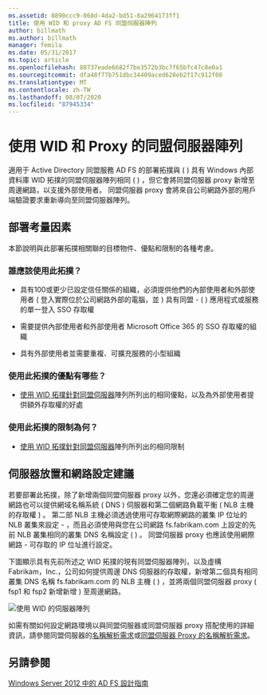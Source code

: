 ```yaml
---
ms.assetid: 8890ccc9-068d-4da2-bd51-8a2964173ff1
title: 使用 WID 和 proxy AD FS 同盟伺服器陣列
author: billmath
ms.author: billmath
manager: femila
ms.date: 05/31/2017
ms.topic: article
ms.openlocfilehash: 88737eade6682f7be3572b3bc7f65bfc47c8e0a1
ms.sourcegitcommit: dfa48f77b751dbc34409aced628eb2f17c912f08
ms.translationtype: MT
ms.contentlocale: zh-TW
ms.lasthandoff: 08/07/2020
ms.locfileid: "87945334"
---
```

# <a name="federation-server-farm-using-wid-and-proxies"></a>使用 WID 和 Proxy 的同盟伺服器陣列

適用于 Active Directory 同盟服務 AD FS 的部署拓撲與 \( \) 具有 Windows 內部資料庫 WID 拓撲的同盟伺服器陣列相同 \( \) ，但它會將同盟伺服器 proxy 新增至周邊網路，以支援外部使用者。 同盟伺服器 proxy 會將來自公司網路外部的用戶端驗證要求重新導向至同盟伺服器陣列。

## <a name="deployment-considerations"></a>部署考量因素
本節說明與此部署拓撲相關聯的目標物件、優點和限制的各種考慮。

### <a name="who-should-use-this-topology"></a>誰應該使用此拓撲？

-   具有100或更少已設定信任關係的組織，必須提供他們的內部使用者和外部使用者 \( 登入實際位於公司網路外部的電腦，並 \) 具有同盟 \- \( \) 應用程式或服務的單一登入 SSO 存取權

-   需要提供內部使用者和外部使用者 Microsoft Office 365 的 SSO 存取權的組織

-   具有外部使用者並需要重複、可擴充服務的小型組織

### <a name="what-are-the-benefits-of-using-this-topology"></a>使用此拓撲的優點有哪些？

-   [使用 WID 拓撲針對同盟伺服器](Federation-Server-Farm-Using-WID-2012.md)陣列所列出的相同優點，以及為外部使用者提供額外存取權的好處

### <a name="what-are-the-limitations-of-using-this-topology"></a>使用此拓撲的限制為何？

-   [使用 WID 拓撲針對同盟伺服器](Federation-Server-Farm-Using-WID-2012.md)陣列所列出的相同限制

## <a name="server-placement-and-network-layout-recommendations"></a>伺服器放置和網路設定建議
若要部署此拓撲，除了新增兩個同盟伺服器 proxy 以外，您還必須確定您的周邊網路也可以提供網域名稱系統 \( DNS \) 伺服器和第二個網路負載平衡 \( NLB 主機的存取權 \) 。 第二部 NLB 主機必須透過使用可存取網際網路的叢集 IP 位址的 NLB 叢集來設定 \- ，而且必須使用與您在公司網路 fs.fabrikam.com 上設定的先前 NLB 叢集相同的叢集 DNS 名稱設定 \( \) 。 同盟伺服器 proxy 也應該使用網際網路 \- 可存取的 IP 位址進行設定。

下圖顯示具有先前所述之 WID 拓撲的現有同盟伺服器陣列，以及虛構 Fabrikam，Inc.，公司如何提供周邊 DNS 伺服器的存取權，新增第二個具有相同叢集 DNS 名稱 fs.fabrikam.com 的 NLB 主機 \( \) ，並將兩個同盟伺服器 proxy \( fsp1 和 fsp2 新增新增 \) 至周邊網路。

![使用 WID 的伺服器陣列](media/FarmWIDProxies.gif)

如需有關如何設定網路環境以與同盟伺服器或同盟伺服器 proxy 搭配使用的詳細資訊，請參閱同盟伺服器的[名稱解析需求](Name-Resolution-Requirements-for-Federation-Servers.md)或[同盟伺服器 Proxy 的名稱解析需求](Name-Resolution-Requirements-for-Federation-Server-Proxies.md)。

## <a name="see-also"></a>另請參閱
[Windows Server 2012 中的 AD FS 設計指南](AD-FS-Design-Guide-in-Windows-Server-2012.md)
